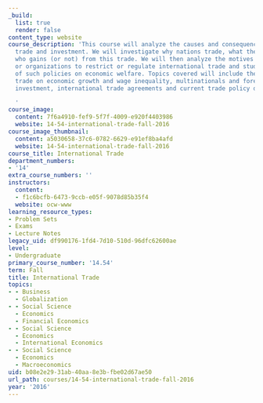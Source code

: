 ```yaml
---
_build:
  list: true
  render: false
content_type: website
course_description: 'This course will analyze the causes and consequences of international
  trade and investment. We will investigate why nations trade, what they trade, and
  who gains (or not) from this trade. We will then analyze the motives for countries
  or organizations to restrict or regulate international trade and study the effects
  of such policies on economic welfare. Topics covered will include the effects of
  trade on economic growth and wage inequality, multinationals and foreign direct
  investment, international trade agreements and current trade policy disputes.

  '
course_image:
  content: 7f6a4910-fef9-5f7f-4009-e920f4403986
  website: 14-54-international-trade-fall-2016
course_image_thumbnail:
  content: a5030658-37c6-0782-6629-e91ef8ba4afd
  website: 14-54-international-trade-fall-2016
course_title: International Trade
department_numbers:
- '14'
extra_course_numbers: ''
instructors:
  content:
  - f1c6bcfb-6473-9ccb-e05f-9078d85b35f4
  website: ocw-www
learning_resource_types:
- Problem Sets
- Exams
- Lecture Notes
legacy_uid: df990176-1fd4-7d10-510d-96dfc62600ae
level:
- Undergraduate
primary_course_number: '14.54'
term: Fall
title: International Trade
topics:
- - Business
  - Globalization
- - Social Science
  - Economics
  - Financial Economics
- - Social Science
  - Economics
  - International Economics
- - Social Science
  - Economics
  - Macroeconomics
uid: b08e2e29-31ab-40aa-8e3b-fbe02d67ae50
url_path: courses/14-54-international-trade-fall-2016
year: '2016'
---
```

